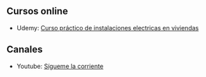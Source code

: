 ## Cursos online

* Udemy: [Curso práctico de instalaciones electricas en viviendas](https://www.udemy.com/course/curso-practico-de-instalaciones-electricas-en-viviendas/)


## Canales

* Youtube: [Sígueme la corriente](https://www.youtube.com/channel/UCmJ64or5eH-aYZs9Ogohq0A)
